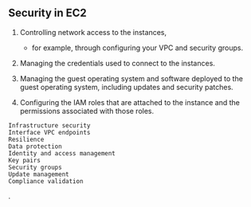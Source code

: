 




## Security in EC2

1. Controlling network access to the instances,
   - for example, through configuring your VPC and security groups.

2. Managing the credentials used to connect to the instances.

3. Managing the guest operating system and software deployed to the guest operating system, including updates and security patches.

4. Configuring the IAM roles that are attached to the instance and the permissions associated with those roles.


```
Infrastructure security
Interface VPC endpoints
Resilience
Data protection
Identity and access management
Key pairs
Security groups
Update management
Compliance validation
```






.
